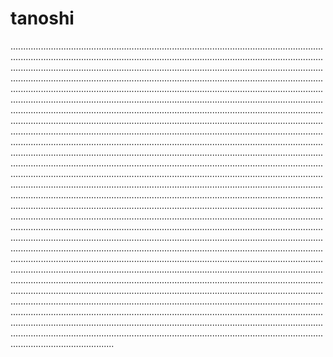 # tanoshi
.........................................................................................................................................................................................................................................................................................................................................................................................................................................................................................................................................................................................................................................................................................................................................................................................................................................................................................................................................................................................................................................................................................................................................................................................................................................................................................................................................................................................................................................................................................................................................................................................................................................................................................................................................................................................................................................................................................................................................................................................................................................................................................................................................................................................................................................................................................................................................................................................................................................................................................................................................................................................................................................................................................................................................................................................................................................................................................................................................................................................................................................................................................................................................................................................................................................................................................................................................................................................................................................................................................................................................................................................................................................................